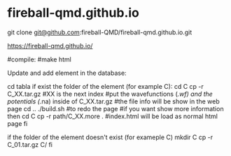 # fireball-qmd.github.io
git clone git@github.com:fireball-QMD/fireball-qmd.github.io.git

https://fireball-qmd.github.io/

#compile:
#make html



Update and add element in the database:

cd tabla
  if exist the folder of the element (for example C):
    cd C
    cp -r C_XX.tar.gz #XX is the next index
    #put the wavefunctions (*.wf) and the potentials (*.na) inside of C_XX.tar.gz
    #the file info will be show in the web page
    cd ..
    ./build.sh #to redo the page
    #if you want show more information then
    cd C
    cp -r path/C_XX.more .  #index.html will be load as normal html page
  fi

  if the folder of the element doesn't exist (for exameple C)
    mkdir C
    cp -r C_01.tar.gz C/
  fi
